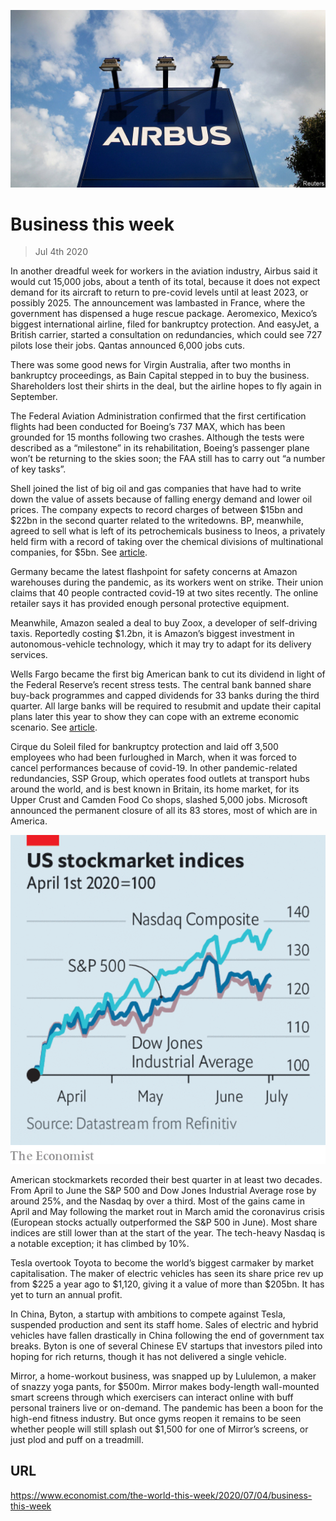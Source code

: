 ![](./images/20200704_WWP501.jpg)

# Business this week

> Jul 4th 2020

In another dreadful week for workers in the aviation industry, Airbus said it would cut 15,000 jobs, about a tenth of its total, because it does not expect demand for its aircraft to return to pre-covid levels until at least 2023, or possibly 2025. The announcement was lambasted in France, where the government has dispensed a huge rescue package. Aeromexico, Mexico’s biggest international airline, filed for bankruptcy protection. And easyJet, a British carrier, started a consultation on redundancies, which could see 727 pilots lose their jobs. Qantas announced 6,000 jobs cuts.

There was some good news for Virgin Australia, after two months in bankruptcy proceedings, as Bain Capital stepped in to buy the business. Shareholders lost their shirts in the deal, but the airline hopes to fly again in September.

The Federal Aviation Administration confirmed that the first certification flights had been conducted for Boeing’s 737 MAX, which has been grounded for 15 months following two crashes. Although the tests were described as a “milestone” in its rehabilitation, Boeing’s passenger plane won’t be returning to the skies soon; the FAA still has to carry out “a number of key tasks”.

Shell joined the list of big oil and gas companies that have had to write down the value of assets because of falling energy demand and lower oil prices. The company expects to record charges of between $15bn and $22bn in the second quarter related to the writedowns. BP, meanwhile, agreed to sell what is left of its petrochemicals business to Ineos, a privately held firm with a record of taking over the chemical divisions of multinational companies, for $5bn. See [article](https://www.economist.com//business/2020/07/02/how-chesapeake-energy-changed-the-world).

Germany became the latest flashpoint for safety concerns at Amazon warehouses during the pandemic, as its workers went on strike. Their union claims that 40 people contracted covid-19 at two sites recently. The online retailer says it has provided enough personal protective equipment.

Meanwhile, Amazon sealed a deal to buy Zoox, a developer of self-driving taxis. Reportedly costing $1.2bn, it is Amazon’s biggest investment in autonomous-vehicle technology, which it may try to adapt for its delivery services.

Wells Fargo became the first big American bank to cut its dividend in light of the Federal Reserve’s recent stress tests. The central bank banned share buy-back programmes and capped dividends for 33 banks during the third quarter. All large banks will be required to resubmit and update their capital plans later this year to show they can cope with an extreme economic scenario. See [article](https://www.economist.com//node/21788901).

Cirque du Soleil filed for bankruptcy protection and laid off 3,500 employees who had been furloughed in March, when it was forced to cancel performances because of covid-19. In other pandemic-related redundancies, SSP Group, which operates food outlets at transport hubs around the world, and is best known in Britain, its home market, for its Upper Crust and Camden Food Co shops, slashed 5,000 jobs. Microsoft announced the permanent closure of all its 83 stores, most of which are in America.



![](./images/20200704_WWC294.png)

American stockmarkets recorded their best quarter in at least two decades. From April to June the S&P 500 and Dow Jones Industrial Average rose by around 25%, and the Nasdaq by over a third. Most of the gains came in April and May following the market rout in March amid the coronavirus crisis (European stocks actually outperformed the S&P 500 in June). Most share indices are still lower than at the start of the year. The tech-heavy Nasdaq is a notable exception; it has climbed by 10%.

Tesla overtook Toyota to become the world’s biggest carmaker by market capitalisation. The maker of electric vehicles has seen its share price rev up from $225 a year ago to $1,120, giving it a value of more than $205bn. It has yet to turn an annual profit. 

In China, Byton, a startup with ambitions to compete against Tesla, suspended production and sent its staff home. Sales of electric and hybrid vehicles have fallen drastically in China following the end of government tax breaks. Byton is one of several Chinese EV startups that investors piled into hoping for rich returns, though it has not delivered a single vehicle.

Mirror, a home-workout business, was snapped up by Lululemon, a maker of snazzy yoga pants, for $500m. Mirror makes body-length wall-mounted smart screens through which exercisers can interact online with buff personal trainers live or on-demand. The pandemic has been a boon for the high-end fitness industry. But once gyms reopen it remains to be seen whether people will still splash out $1,500 for one of Mirror’s screens, or just plod and puff on a treadmill.

## URL

https://www.economist.com/the-world-this-week/2020/07/04/business-this-week

